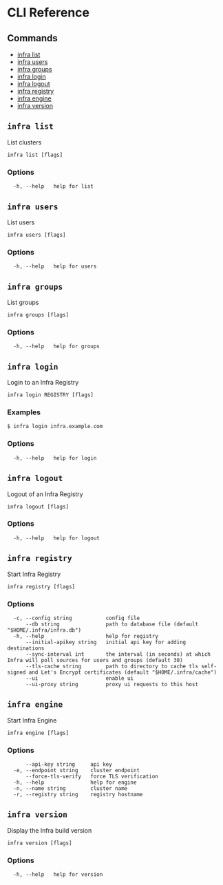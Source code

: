 # CLI Reference

## Commands

* [infra list](#infra-list)
* [infra users](#infra-users)
* [infra groups](#infra-groups)
* [infra login](#infra-login)
* [infra logout](#infra-logout)
* [infra registry](#infra-registry)
* [infra engine](#infra-engine)
* [infra version](#infra-version)


## `infra list`

List clusters

```
infra list [flags]
```

### Options

```
  -h, --help   help for list
```

## `infra users`

List users

```
infra users [flags]
```

### Options

```
  -h, --help   help for users
```

## `infra groups`

List groups

```
infra groups [flags]
```

### Options

```
  -h, --help   help for groups
```

## `infra login`

Login to an Infra Registry

```
infra login REGISTRY [flags]
```

### Examples

```
$ infra login infra.example.com
```

### Options

```
  -h, --help   help for login
```

## `infra logout`

Logout of an Infra Registry

```
infra logout [flags]
```

### Options

```
  -h, --help   help for logout
```

## `infra registry`

Start Infra Registry

```
infra registry [flags]
```

### Options

```
  -c, --config string           config file
      --db string               path to database file (default "$HOME/.infra/infra.db")
  -h, --help                    help for registry
      --initial-apikey string   initial api key for adding destinations
      --sync-interval int       the interval (in seconds) at which Infra will poll sources for users and groups (default 30)
      --tls-cache string        path to directory to cache tls self-signed and Let's Encrypt certificates (default "$HOME/.infra/cache")
      --ui                      enable ui
      --ui-proxy string         proxy ui requests to this host
```

## `infra engine`

Start Infra Engine

```
infra engine [flags]
```

### Options

```
      --api-key string     api key
  -e, --endpoint string    cluster endpoint
      --force-tls-verify   force TLS verification
  -h, --help               help for engine
  -n, --name string        cluster name
  -r, --registry string    registry hostname
```

## `infra version`

Display the Infra build version

```
infra version [flags]
```

### Options

```
  -h, --help   help for version
```

